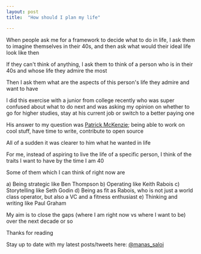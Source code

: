 ```yaml
---
layout: post
title:  "How should I plan my life"

---
```


When people ask me for a framework to decide what to do in life, I ask them to imagine themselves in their 40s, and then ask what would their ideal life look like then

If they can't think of anything, I ask them to think of a person who is in their 40s and whose life they admire the most

Then I ask them what are the aspects of this person's life they admire and want to have

I did this exercise with a junior from college recently who was super confused about what to do next and was asking my opinion on whether to go for higher studies, stay at his current job or switch to a better paying one

His answer to my question was [Patrick McKenzie](https://twitter.com/patio11); being able to work on cool stuff, have time to write, contribute to open source

All of a sudden it was clearer to him what he wanted in life

For me, instead of aspiring to live the life of a specific person, I think of the traits I want to have by the time I am 40

Some of them which I can think of right now are

a) Being strategic like Ben Thompson
b) Operating like Keith Rabois
c) Storytelling like Seth Godin
d) Being as fit as Rabois, who is not just a world class operator, but also a VC and a fitness enthusiast
e) Thinking and writing like Paul Graham

My aim is to close the gaps (where I am right now vs where I want to be) over the next decade or so

Thanks for reading

Stay up to date with my latest posts/tweets here: [@manas_saloi](http://twitter.com/manas_saloi)
